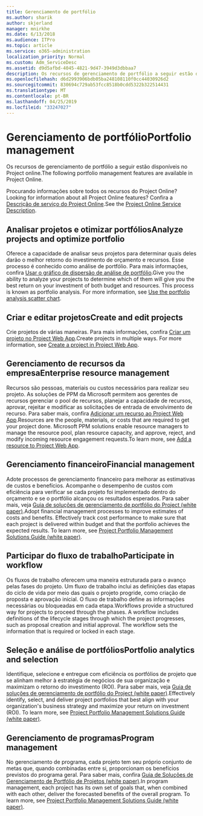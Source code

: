 ```yaml
---
title: Gerenciamento de portfólio
ms.author: sharik
author: skjerland
manager: mnirkhe
ms.date: 6/13/2018
ms.audience: ITPro
ms.topic: article
ms.service: o365-administration
localization_priority: Normal
ms.custom: Adm_ServiceDesc
ms.assetid: d9d5afbd-4045-4821-9d47-3949d3dbbaa7
description: Os recursos de gerenciamento de portfólio a seguir estão disponíveis no Project online.
ms.openlocfilehash: d6d2993906bdb05ba248108110f0cc44030926d2
ms.sourcegitcommit: 830694c729ab53fcc8518b0cdd5322b322514431
ms.translationtype: MT
ms.contentlocale: pt-BR
ms.lasthandoff: 04/25/2019
ms.locfileid: "33247027"
---
```

# <a name="portfolio-management"></a><span data-ttu-id="b6b24-103">Gerenciamento de portfólio</span><span class="sxs-lookup"><span data-stu-id="b6b24-103">Portfolio management</span></span>

<span data-ttu-id="b6b24-104">Os recursos de gerenciamento de portfólio a seguir estão disponíveis no Project online.</span><span class="sxs-lookup"><span data-stu-id="b6b24-104">The following portfolio management features are available in Project Online.</span></span>
  
<span data-ttu-id="b6b24-105">Procurando informações sobre todos os recursos do Project Online?</span><span class="sxs-lookup"><span data-stu-id="b6b24-105">Looking for information about all Project Online features?</span></span> <span data-ttu-id="b6b24-106">Confira a [Descrição de serviço do Project Online](project-online-service-description.md).</span><span class="sxs-lookup"><span data-stu-id="b6b24-106">See the [Project Online Service Description](project-online-service-description.md).</span></span>
  
## <a name="analyze-projects-and-optimize-portfolio"></a><span data-ttu-id="b6b24-107">Analisar projetos e otimizar portfólios</span><span class="sxs-lookup"><span data-stu-id="b6b24-107">Analyze projects and optimize portfolio</span></span>
<span data-ttu-id="b6b24-108"><a name="bkmk_AnalyzeProjects"> </a></span><span class="sxs-lookup"><span data-stu-id="b6b24-108"></span></span>

<span data-ttu-id="b6b24-p102">Oferece a capacidade de analisar seus projetos para determinar quais deles darão o melhor retorno do investimento de orçamento e recursos. Esse processo é conhecido como análise de portfólio. Para mais informações, confira [Usar o gráfico de dispersão de análise de portfólio](http://go.microsoft.com/fwlink/?LinkID=823665&amp;clcid=0x409).</span><span class="sxs-lookup"><span data-stu-id="b6b24-p102">Give you the ability to analyze your projects to determine which of them will give you the best return on your investment of both budget and resources. This process is known as portfolio analysis. For more information, see [Use the portfolio analysis scatter chart](http://go.microsoft.com/fwlink/?LinkID=823665&amp;clcid=0x409).</span></span>
  
## <a name="create-and-edit-projects"></a><span data-ttu-id="b6b24-112">Criar e editar projetos</span><span class="sxs-lookup"><span data-stu-id="b6b24-112">Create and edit projects</span></span>
<span data-ttu-id="b6b24-113"><a name="bkmk_CreateAndEditProjects"> </a></span><span class="sxs-lookup"><span data-stu-id="b6b24-113"></span></span>

<span data-ttu-id="b6b24-p103">Crie projetos de várias maneiras. Para mais informações, confira [Criar um projeto no Project Web App](http://go.microsoft.com/fwlink/?LinkID=746895&amp;clcid=0x409).</span><span class="sxs-lookup"><span data-stu-id="b6b24-p103">Create projects in multiple ways. For more information, see [Create a project in Project Web App](http://go.microsoft.com/fwlink/?LinkID=746895&amp;clcid=0x409).</span></span>
  
## <a name="enterprise-resource-management"></a><span data-ttu-id="b6b24-116">Gerenciamento de recursos da empresa</span><span class="sxs-lookup"><span data-stu-id="b6b24-116">Enterprise resource management</span></span>
<span data-ttu-id="b6b24-117"><a name="bkmk_ResourceManagement"> </a></span><span class="sxs-lookup"><span data-stu-id="b6b24-117"></span></span>

<span data-ttu-id="b6b24-p104">Recursos são pessoas, materiais ou custos necessários para realizar seu projeto. As soluções de PPM da Microsoft permitem aos gerentes de recursos gerenciar o pool de recursos, planejar a capacidade de recursos, aprovar, rejeitar e modificar as solicitações de entrada de envolvimento de recurso. Para saber mais, confira [Adicionar um recurso ao Project Web App](https://go.microsoft.com/fwlink/p/?LinkId=271320).</span><span class="sxs-lookup"><span data-stu-id="b6b24-p104">Resources are the people, materials, or costs that are required to get your project done. Microsoft PPM solutions enable resource managers to manage the resource pool, plan resource capacity, and approve, reject, and modify incoming resource engagement requests.To learn more, see [Add a resource to Project Web App](https://go.microsoft.com/fwlink/p/?LinkId=271320).</span></span>
  
## <a name="financial-management"></a><span data-ttu-id="b6b24-120">Gerenciamento financeiro</span><span class="sxs-lookup"><span data-stu-id="b6b24-120">Financial management</span></span>
<span data-ttu-id="b6b24-121"><a name="bkmk_FinancialManagement"> </a></span><span class="sxs-lookup"><span data-stu-id="b6b24-121"></span></span>

<span data-ttu-id="b6b24-p105">Adote processos de gerenciamento financeiro para melhorar as estimativas de custos e benefícios. Acompanhe o desempenho de custos com eficiência para verificar se cada projeto foi implementado dentro do orçamento e se o portfólio alcançou os resultados esperados. Para saber mais, veja [Guia de soluções de gerenciamento de portfólio do Project (white paper)](https://go.microsoft.com/fwlink/p/?LinkId=402633).</span><span class="sxs-lookup"><span data-stu-id="b6b24-p105">Adopt financial management processes to improve estimates of costs and benefits. Effectively track cost performance to make sure that each project is delivered within budget and that the portfolio achieves the expected results. To learn more, see [Project Portfolio Management Solutions Guide (white paper)](https://go.microsoft.com/fwlink/p/?LinkId=402633).</span></span>
  
## <a name="participate-in-workflow"></a><span data-ttu-id="b6b24-125">Participar do fluxo de trabalho</span><span class="sxs-lookup"><span data-stu-id="b6b24-125">Participate in workflow</span></span>
<span data-ttu-id="b6b24-126"><a name="bkmk_ParticipateInWorkflow"> </a></span><span class="sxs-lookup"><span data-stu-id="b6b24-126"></span></span>

<span data-ttu-id="b6b24-p106">Os fluxos de trabalho oferecem uma maneira estruturada para o avanço pelas fases do projeto. Um fluxo de trabalho inclui as definições das etapas do ciclo de vida por meio das quais o projeto progride, como criação de proposta e aprovação inicial. O fluxo de trabalho define as informações necessárias ou bloqueadas em cada etapa.</span><span class="sxs-lookup"><span data-stu-id="b6b24-p106">Workflows provide a structured way for projects to proceed through the phases. A workflow includes definitions of the lifecycle stages through which the project progresses, such as proposal creation and initial approval. The workflow sets the information that is required or locked in each stage.</span></span>
  
## <a name="portfolio-analytics-and-selection"></a><span data-ttu-id="b6b24-130">Seleção e análise de portfólios</span><span class="sxs-lookup"><span data-stu-id="b6b24-130">Portfolio analytics and selection</span></span>
<span data-ttu-id="b6b24-131"><a name="bkmk_PortfolioAnalyticsandSelection"> </a></span><span class="sxs-lookup"><span data-stu-id="b6b24-131"></span></span>

<span data-ttu-id="b6b24-p107">Identifique, selecione e entregue com eficiência os portfólios de projeto que se alinham melhor à estratégia de negócios de sua organização e maximizam o retorno do investimento (ROI). Para saber mais, veja [Guia de soluções de gerenciamento de portfólio do Project (white paper)](https://go.microsoft.com/fwlink/p/?LinkId=402633).</span><span class="sxs-lookup"><span data-stu-id="b6b24-p107">Effectively identify, select, and deliver project portfolios that best align with your organization's business strategy and maximize your return on investment (ROI). To learn more, see [Project Portfolio Management Solutions Guide (white paper)](https://go.microsoft.com/fwlink/p/?LinkId=402633).</span></span>
  
## <a name="program-management"></a><span data-ttu-id="b6b24-134">Gerenciamento de programas</span><span class="sxs-lookup"><span data-stu-id="b6b24-134">Program management</span></span>
<span data-ttu-id="b6b24-135"><a name="bkmk_ProgramManagement"> </a></span><span class="sxs-lookup"><span data-stu-id="b6b24-135"></span></span>

<span data-ttu-id="b6b24-p108">No gerenciamento de programa, cada projeto tem seu próprio conjunto de metas que, quando combinadas entre si, proporcionam os benefícios previstos do programa geral. Para saber mais, confira [Guia de Soluções de Gerenciamento de Portfólio de Projetos (white paper)](https://go.microsoft.com/fwlink/p/?LinkId=402633).</span><span class="sxs-lookup"><span data-stu-id="b6b24-p108">In program management, each project has its own set of goals that, when combined with each other, deliver the forecasted benefits of the overall program. To learn more, see [Project Portfolio Management Solutions Guide (white paper)](https://go.microsoft.com/fwlink/p/?LinkId=402633).</span></span>
  

